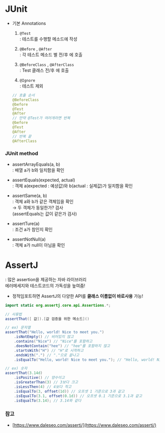 # JUnit

- 기본 Annotations
  1. `@Test`<br>
  : 테스트를 수행할 메소드에 작성

  2. `@Before` , `@After`<br>
  : 각 테스트 메소드 별 전/후 에 호출

  3. `@BeforeClass` , `@AfterClass`<br>
  : Test 클래스 전/후 에 호출

  4. `@Ignore`<br>
  : 테스트 제외

  ```java
  // 호출 순서
  @BeforeClass
  @before
  @Test
  @After
  // 만약 @Test가 여러개라면 반복
  @before
  @Test
  @After
  // 반복 끝
  @AfterClass
  ```

### JUnit method

- assertArrayEquals(a, b)<br>
: 배열 a가 b와 일치함을 확인

- assertEquals(expected, actual)<br>
: 객체 a(expected : 예상값)와 b(actual : 실제값)가 일치함을 확인

- assertSame(a, b)<br>
: 객체 a와 b가 같은 객체임을 확인<br>
→ 두 객체가 동일한가? 검사<br>
(assertEquals는 값이 같은가 검사)

- assertTure(a)<br>
: 조건 a가 참인지 확인

- assertNotNull(a)<br>
: 객체 a가 null이 아님을 확인

# AssertJ
: 많은 assertion을 제공하는 자바 라이브러리<br>
에러메세지와 테스트코드의 가독성을 높여줌!

- 정적임포트하면 AssertJ의 다양한 API를 **클래스 이름없이 바로사용** 가능!

```java
import static org.assertj.core.api.Assertions.*;
```

```java
// 사용법
assertThat([ 값]).[값 검증을 위한 메소드]()

// ex) 문자열
assertThat("Hello, world! Nice to meet you.")
	.isNotEmpty() // 비어있지 않고
	.contains("Nice") // "Nice"를 포함하고
	.doesNotContain("hee") // "hee"를 포함하지 않고
	.startsWith("H") // "H"로 시작하고
	.endsWith(".") // "."으로 끝나고
	.isEqualTo("Hello, world! Nice to meet you."); // "Hello, world! Nice to meet you." 와 같다

// ex) 숫자
assertThat(3.14d)
	.isPositive() // 양수이고
	.isGreaterThan(3) // 3보다 크고
	.isLessThen(4) // 4보다 작고
	.isEqualTo(3, offset(1d)) // 오프셋 1 기준으로 3과 같고
	.isEqualTo(3.1, offset(0.1d)) // 오프셋 0.1 기준으로 3.1과 같고
	.isEqualTo(3.14); // 3.14와 같다
```

### 참고

- [https://www.daleseo.com/assertj/](https://www.daleseo.com/assertj/)
